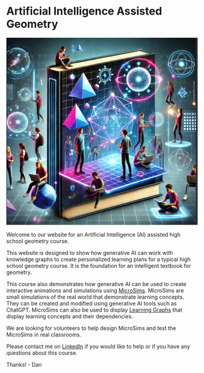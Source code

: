 # Artificial Intelligence Assisted Geometry

![Cover Art](./img/cover-art.png)

Welcome to our website for an Artificial Intelligence (AI) 
assisted high school geometry course.

This website is designed to show how generative AI can work
with knowledge graphs to create personalized learning plans
for a typical high school geometry course.  It is the foundation
for an intelligent textbook for geometry.

This course also demonstrates how generative AI can be used
to create interactive animations and simulations using
[MicroSims](https://dmccreary.github.io/microsims/).
MicroSims are small simulations of the real world
that demonstrate learning concepts.  They can
be created and modified using generative AI tools
such as ChatGPT.  MicroSims can also be used to
display [Learning Graphs](https://dmccreary.github.io/learning-graphs/)
that display learning concepts and their dependencies.

We are looking for volunteers to help design MicroSims and
test the MicroSims in real classrooms.

Please contact me on [LinkedIn](https://www.linkedin.com/in/danmccreary/) if you
would like to help or if you have any questions about this course.

Thanks! - Dan
